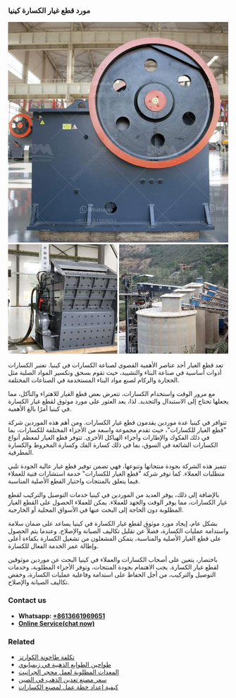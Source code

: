 <h3>مورد قطع غيار الكسارة كينيا</h3><img src='1701854334.jpg' alt=''><p>تعد قطع الغيار أحد عناصر الأهمية القصوى لصناعة الكسارات في كينيا. تعتبر الكسارات أدوات أساسية في صناعة البناء والتشييد، حيث تقوم بسحق وتكسير المواد الصلبة مثل الحجارة والركام لصنع مواد البناء المستخدمة في الصناعات المختلفة.</p><p>مع مرور الوقت واستخدام الكسارات، تتعرض بعض قطع الغيار للاهتراء والتآكل، مما يجعلها تحتاج إلى الاستبدال والتجديد. لذا، يعد العثور على مورد موثوق لقطع غيار الكسارة في كينيا أمرًا بالغ الأهمية.</p><p>تتوافر في كينيا عدة موردين يقدمون قطع غيار الكسارات. ومن أهم هذه الموردين شركة "قطع الغيار للكسارات"، حيث تقدم مجموعة واسعة من الأجزاء المختلفة للكسارات، بما في ذلك الفكوك والإطارات وأجزاء الهياكل الأخرى. تتوفر قطع الغيار لمعظم أنواع الكسارات الشائعة في السوق، بما في ذلك كسارة الفك وكسارة المخروط والكسارة المطرقية.</p><p>تتميز هذه الشركة بجودة منتجاتها وتنوعها، فهي تضمن توفير قطع غيار عالية الجودة تلبي متطلبات العملاء. كما توفر شركة "قطع الغيار للكسارات" خدمة استشارات فنية للعملاء فيما يتعلق بالمنتجات واختيار القطع الأصلية المناسبة.</p><p>بالإضافة إلى ذلك، يوفر العديد من الموردين في كينيا خدمات التوصيل والتركيب لقطع غيار الكسارات، مما يوفر الوقت والجهد للعملاء. يمكن للعملاء الحصول على القطع الغيار المطلوبة دون الحاجة إلى البحث عنها في الأسواق المحلية أو الخارجية.</p><p>بشكل عام، إيجاد مورد موثوق لقطع غيار الكسارة في كينيا يساعد على ضمان سلامة واستدامة عمليات الكسارة، فضلاً عن تقليل تكاليف الصيانة والإصلاح. وعندما يتم الحصول على قطع الغيار الأصلية والمناسبة، يتمكن المشغلون من تشغيل الكسارة بكفاءة أعلى وإطالة عمر الخدمة الفعال للكسارة.</p><p>باختصار، يتعين على أصحاب الكسارات والعملاء في كينيا البحث عن موردين موثوقين لقطع غيار الكسارة. يجب الاهتمام بجودة المنتجات، وتوفر الأجزاء المطلوبة، وخدمات التوصيل والتركيب، من أجل الحفاظ على استدامة وفاعلية عمليات الكسارة، وخفض تكاليف الصيانة والإصلاح.</p><h3>Contact us</h3><ul><li><strong>Whatsapp:&nbsp;<a href="https://wa.me/8613661969651">+8613661969651</a></strong></li><li><a href="https://swt.shibang-china.com/?git&amp;zhl&amp;مورد قطع غيار الكسارة كينيا"><strong>Online Service(chat now)</strong></a></li></ul><h3>Related</h3><ul><li><a href='تكلفة طاحونة الكوارتز.md'>تكلفة طاحونة الكوارتز</a></li><li><a href='طواحين الطوابع الذهبية في زيمبابوي.md'>طواحين الطوابع الذهبية في زيمبابوي</a></li><li><a href='المعدات المطلوبة لعمل محجر الجرانيت.md'>المعدات المطلوبة لعمل محجر الجرانيت</a></li><li><a href='سعر مصنع تعدين الذهب في الصين.md'>سعر مصنع تعدين الذهب في الصين</a></li><li><a href='كيفية إعداد خطة عمل لمصنع الكسارات.md'>كيفية إعداد خطة عمل لمصنع الكسارات</a></li></ul>